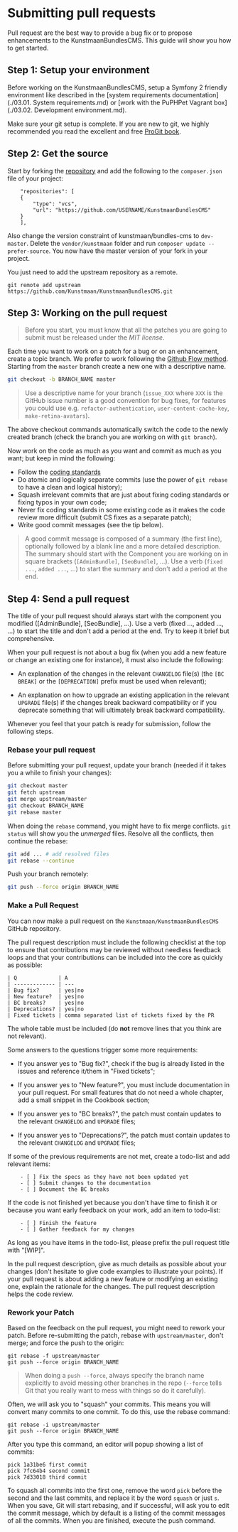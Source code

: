 # Submitting pull requests

Pull request are the best way to provide a bug fix or to propose enhancements to the KunstmaanBundlesCMS. This guide will show you how to get started.

## Step 1: Setup your environment

Before working on the KunstmaanBundlesCMS, setup a Symfony 2 friendly environment like described in the [system requirements documentation](./03.01. System requirements.md) or [work with the PuPHPet Vagrant box](./03.02. Development environment.md).

Make sure your git setup is complete. If you are new to git, we highly recommended you read the excellent and free [ProGit book](http://git-scm.com/book).

## Step 2: Get the source

Start by forking the [repository](https://github.com/Kunstmaan/KunstmaanBundlesCMS) and add the following to the `composer.json` file of your project:


```
    "repositories": [
	{
	    "type": "vcs",
	    "url": "https://github.com/USERNAME/KunstmaanBundlesCMS"
	}
    ],
```

Also change the version constraint of kunstmaan/bundles-cms to `dev-master`. Delete the `vendor/kunstmaan` folder and run `composer update --prefer-source`. You now have the master version of your fork in your project.

You just need to add the upstream repository as a remote.

```
git remote add upstream https://github.com/Kunstmaan/KunstmaanBundlesCMS.git
```

## Step 3: Working on the pull request

> Before you start, you must know that all the patches you are going to submit
must be released under the *MIT license*.

Each time you want to work on a patch for a bug or on an enhancement, create a
topic branch. We prefer to work following the [Github Flow method](https://guides.github.com/introduction/flow/). Starting from the `master` branch create a new one with a descriptive name.

```bash
git checkout -b BRANCH_NAME master
```

> Use a descriptive name for your branch (`issue_XXX` where `XXX` is the GitHub issue number is a good convention for bug fixes, for features you could use e.g. `refactor-authentication`, `user-content-cache-key`, `make-retina-avatars`).

The above checkout commands automatically switch the code to the newly created
branch (check the branch you are working on with ``git branch``).

Now work on the code as much as you want and commit as much as you want; but keep
in mind the following:

* Follow the [coding standards](./06-03-coding-standards.md)
* Do atomic and logically separate commits (use the power of ``git rebase`` to
  have a clean and logical history);
* Squash irrelevant commits that are just about fixing coding standards or
  fixing typos in your own code;
* Never fix coding standards in some existing code as it makes the code review
  more difficult (submit CS fixes as a separate patch);
* Write good commit messages (see the tip below).

> A good commit message is composed of a summary (the first line), optionally followed by a blank line and a more detailed description. The summary should start with the Component you are working on in square brackets (``[AdminBundle]``, ``[SeoBundle]``, ...). Use a verb (``fixed ...``, ``added ...``, ...) to start the summary and don't add a period at the end.

## Step 4: Send a pull request

The title of your pull request should always start with the component you modified ([AdminBundle], [SeoBundle], ...). Use a verb (fixed ..., added ..., ...) to start the title and don't add a period at the end. Try to keep it brief but comprehensive.

When your pull request is not about a bug fix (when you add a new feature or change
an existing one for instance), it must also include the following:

* An explanation of the changes in the relevant ``CHANGELOG`` file(s) (the
  ``[BC BREAK]`` or the ``[DEPRECATION]`` prefix must be used when relevant);

* An explanation on how to upgrade an existing application in the relevant
  ``UPGRADE`` file(s) if the changes break backward compatibility or if you
  deprecate something that will ultimately break backward compatibility.


Whenever you feel that your patch is ready for submission, follow the
following steps.

### Rebase your pull request

Before submitting your pull request, update your branch (needed if it takes you a
while to finish your changes):

```bash
git checkout master
git fetch upstream
git merge upstream/master
git checkout BRANCH_NAME
git rebase master
```

When doing the ``rebase`` command, you might have to fix merge conflicts.
``git status`` will show you the *unmerged* files. Resolve all the conflicts,
then continue the rebase:

```bash
git add ... # add resolved files
git rebase --continue
```

Push your branch remotely:

```bash
git push --force origin BRANCH_NAME
```

### Make a Pull Request

You can now make a pull request on the `Kunstmaan/KunstmaanBundlesCMS` GitHub repository.

The pull request description must include the following checklist at the top
to ensure that contributions may be reviewed without needless feedback
loops and that your contributions can be included into the core as quickly as
possible:

```
| Q             | A
| ------------- | ---
| Bug fix?      | yes|no
| New feature?  | yes|no
| BC breaks?    | yes|no
| Deprecations? | yes|no
| Fixed tickets | comma separated list of tickets fixed by the PR
```

The whole table must be included (do **not** remove lines that you think are
not relevant).

Some answers to the questions trigger some more requirements:

* If you answer yes to "Bug fix?", check if the bug is already listed in the issues and reference it/them in "Fixed tickets";

* If you answer yes to "New feature?", you must include documentation in your pull request. For small features that do not need a whole chapter, add a small snippet in the Cookbook section;

* If you answer yes to "BC breaks?", the patch must contain updates to the relevant ``CHANGELOG`` and ``UPGRADE`` files;

* If you answer yes to "Deprecations?", the patch must contain updates to the relevant ``CHANGELOG`` and ``UPGRADE`` files;

If some of the previous requirements are not met, create a todo-list and add
relevant items:

```
    - [ ] Fix the specs as they have not been updated yet
    - [ ] Submit changes to the documentation
    - [ ] Document the BC breaks
```

If the code is not finished yet because you don't have time to finish it or
because you want early feedback on your work, add an item to todo-list:

```
    - [ ] Finish the feature
    - [ ] Gather feedback for my changes
```

As long as you have items in the todo-list, please prefix the pull request
title with "[WIP]".

In the pull request description, give as much details as possible about your
changes (don't hesitate to give code examples to illustrate your points). If
your pull request is about adding a new feature or modifying an existing one,
explain the rationale for the changes. The pull request description helps the
code review.

### Rework your Patch

Based on the feedback on the pull request, you might need to rework your
patch. Before re-submitting the patch, rebase with ``upstream/master``, don't merge; and force the push to the origin:

```
git rebase -f upstream/master
git push --force origin BRANCH_NAME
```

> When doing a ``push --force``, always specify the branch name explicitly to avoid messing other branches in the repo (``--force`` tells Git that you really want to mess with things so do it carefully).

Often, we will ask you to "squash" your commits. This means you will convert many commits to one commit. To do this, use the rebase command:

```
git rebase -i upstream/master
git push --force origin BRANCH_NAME
```

After you type this command, an editor will popup showing a list of commits:

```
pick 1a31be6 first commit
pick 7fc64b4 second commit
pick 7d33018 third commit
```

To squash all commits into the first one, remove the word ``pick`` before the
second and the last commits, and replace it by the word ``squash`` or just
``s``. When you save, Git will start rebasing, and if successful, will ask
you to edit the commit message, which by default is a listing of the commit
messages of all the commits. When you are finished, execute the push command.
